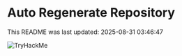 # Auto Regenerate Repository

This README was last updated: 2025-08-31 03:46:47

 ![TryHackMe](https://tryhackme.com/badge/533634)